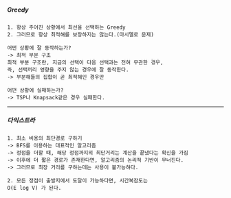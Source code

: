 <h5>Greedy</h5>

    1. 항상 주어진 상황에서 최선을 선택하는 Greedy
    2. 그러므로 항상 최적해를 보장하지는 않는다.(마시멜로 문제)

    어떤 상황에 잘 동작하는가?
    -> 최적 부분 구조
    최적 부분 구조란, 지금의 선택이 다음 선택과는 전혀 무관한 경우,
    즉, 선택끼리 영향을 주지 않는 경우에 잘 동작한다.
    -> 부분해들의 집합이 곧 최적해인 경우만 

    어떤 상황에 실패하는가?
    -> TSP나 Knapsack같은 경우 실패한다.

---

<h5>다익스트라</h5>

    1. 최소 비용의 최단경로 구하기
    -> BFS를 이용하는 대표적인 알고리즘
    -> 정점을 더할 때, 해당 정점까지의 최단거리는 계산을 끝냈다는 확신을 가짐
    -> 이후에 더 짧은 경로가 존재한다면, 알고리즘의 논리적 기반이 무너진다.
    -> 그러므로 최장 거리를 구하는데는 사용이 불가능하다.

    2. 모든 정점이 출발지에서 도달이 가능하다면, 시간복잡도는
    O(E log V) 가 된다.
